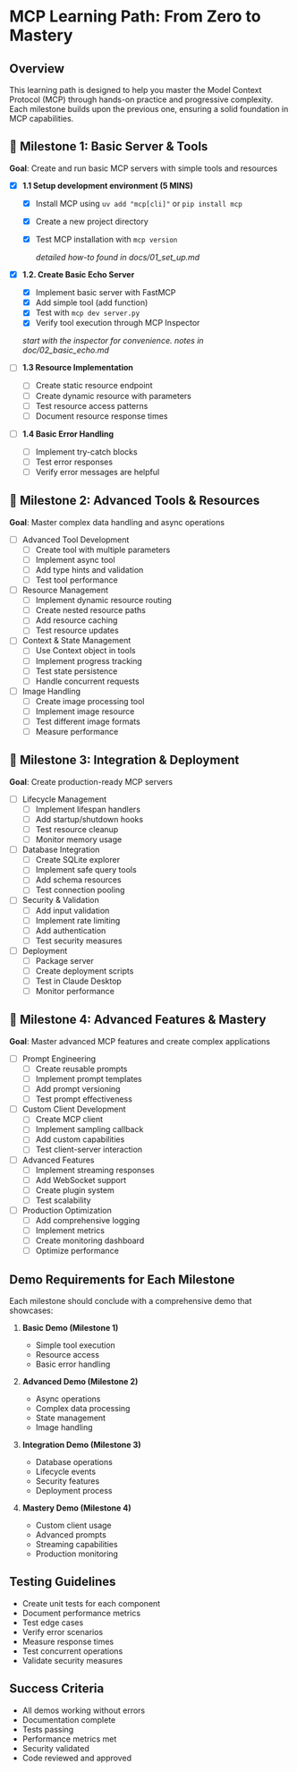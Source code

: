 # MCP Learning Path: From Zero to Mastery

## Overview
This learning path is designed to help you master the Model Context Protocol (MCP) through hands-on practice and progressive complexity. Each milestone builds upon the previous one, ensuring a solid foundation in MCP capabilities.

## 🎯 Milestone 1: Basic Server & Tools
**Goal**: Create and run basic MCP servers with simple tools and resources
- [X] **1.1 Setup development environment (5 MINS)**
  - [X] Install MCP using `uv add "mcp[cli]"` or `pip install mcp`
  - [X] Create a new project directory
  - [X] Test MCP installation with `mcp version`

    *detailed how-to found in docs/01_set_up.md*

- [X] **1.2. Create Basic Echo Server**
  - [X] Implement basic server with FastMCP
  - [X] Add simple tool (add function)
  - [X] Test with `mcp dev server.py`
  - [X] Verify tool execution through MCP Inspector

  *start with the inspector for convenience. notes in doc/02_basic_echo.md*

- [ ] **1.3 Resource Implementation**
  - [ ] Create static resource endpoint
  - [ ] Create dynamic resource with parameters
  - [ ] Test resource access patterns
  - [ ] Document resource response times

- [ ] **1.4 Basic Error Handling**
  - [ ] Implement try-catch blocks
  - [ ] Test error responses
  - [ ] Verify error messages are helpful

## 🎯 Milestone 2: Advanced Tools & Resources
**Goal**: Master complex data handling and async operations

- [ ] Advanced Tool Development
  - [ ] Create tool with multiple parameters
  - [ ] Implement async tool
  - [ ] Add type hints and validation
  - [ ] Test tool performance

- [ ] Resource Management
  - [ ] Implement dynamic resource routing
  - [ ] Create nested resource paths
  - [ ] Add resource caching
  - [ ] Test resource updates

- [ ] Context & State Management
  - [ ] Use Context object in tools
  - [ ] Implement progress tracking
  - [ ] Test state persistence
  - [ ] Handle concurrent requests

- [ ] Image Handling
  - [ ] Create image processing tool
  - [ ] Implement image resource
  - [ ] Test different image formats
  - [ ] Measure performance

## 🎯 Milestone 3: Integration & Deployment
**Goal**: Create production-ready MCP servers

- [ ] Lifecycle Management
  - [ ] Implement lifespan handlers
  - [ ] Add startup/shutdown hooks
  - [ ] Test resource cleanup
  - [ ] Monitor memory usage

- [ ] Database Integration
  - [ ] Create SQLite explorer
  - [ ] Implement safe query tools
  - [ ] Add schema resources
  - [ ] Test connection pooling

- [ ] Security & Validation
  - [ ] Add input validation
  - [ ] Implement rate limiting
  - [ ] Add authentication
  - [ ] Test security measures

- [ ] Deployment
  - [ ] Package server
  - [ ] Create deployment scripts
  - [ ] Test in Claude Desktop
  - [ ] Monitor performance

## 🎯 Milestone 4: Advanced Features & Mastery
**Goal**: Master advanced MCP features and create complex applications

- [ ] Prompt Engineering
  - [ ] Create reusable prompts
  - [ ] Implement prompt templates
  - [ ] Add prompt versioning
  - [ ] Test prompt effectiveness

- [ ] Custom Client Development
  - [ ] Create MCP client
  - [ ] Implement sampling callback
  - [ ] Add custom capabilities
  - [ ] Test client-server interaction

- [ ] Advanced Features
  - [ ] Implement streaming responses
  - [ ] Add WebSocket support
  - [ ] Create plugin system
  - [ ] Test scalability

- [ ] Production Optimization
  - [ ] Add comprehensive logging
  - [ ] Implement metrics
  - [ ] Create monitoring dashboard
  - [ ] Optimize performance

## Demo Requirements for Each Milestone
Each milestone should conclude with a comprehensive demo that showcases:

1. **Basic Demo (Milestone 1)**
   - Simple tool execution
   - Resource access
   - Basic error handling

2. **Advanced Demo (Milestone 2)**
   - Async operations
   - Complex data processing
   - State management
   - Image handling

3. **Integration Demo (Milestone 3)**
   - Database operations
   - Lifecycle events
   - Security features
   - Deployment process

4. **Mastery Demo (Milestone 4)**
   - Custom client usage
   - Advanced prompts
   - Streaming capabilities
   - Production monitoring

## Testing Guidelines
- Create unit tests for each component
- Document performance metrics
- Test edge cases
- Verify error scenarios
- Measure response times
- Test concurrent operations
- Validate security measures

## Success Criteria
- All demos working without errors
- Documentation complete
- Tests passing
- Performance metrics met
- Security validated
- Code reviewed and approved 